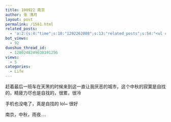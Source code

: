 ```yaml
---
title: 100922 南京
author: 张 清月
layout: post
permalink: /1561.html
related_posts:
  - 'a:2:{s:4:"time";s:10:"1292262008";s:13:"related_posts";s:54:"<ul class="related_post"><li>No Related Post</li></ul>";}'
bot_views:
  - 92
duoshuo_thread_id:
  - 1280248249638191256
views:
  - 5
categories:
  - Life
---
```

赶着最后一班车在天黑的时候来到这一直让我厌恶的城市，这个中秋的寂寞是自找的，精疲力尽也是自找的，很累，很冷

手机也没电了，真是自找的 lol~ 很好

南京，中秋，雨夜&#8230;.
